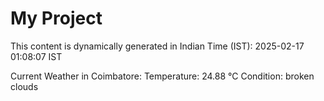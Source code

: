 # My Project

This content is dynamically generated in Indian Time (IST): 2025-02-17 01:08:07 IST


Current Weather in Coimbatore:
Temperature: 24.88 °C
Condition: broken clouds
